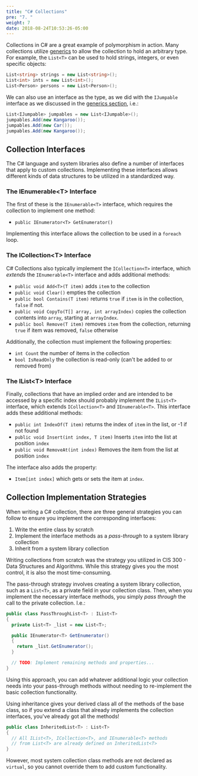```yaml
---
title: "C# Collections"
pre: "7. "
weight: 7
date: 2018-08-24T10:53:26-05:00
---
```


Collections in C# are a great example of polymorphism in action.  Many collections utilize [generics](../../06-advanced-csharp/05-generics) to allow the collection to hold an arbitrary type.  For example, the `List<T>` can be used to hold strings, integers, or even specific objects:

```csharp
List<string> strings = new List<string>();
List<int> ints = new List<int>();
List<Person> persons = new List<Person>();
```

We can also use an interface as the type, as we did with the `IJumpable` interface as we discussed in the [generics section](../../06-advanced-csharp/05-generics), i.e.:

```csharp
List<IJumpable> jumpables = new List<IJumpable>();
jumpables.Add(new Kangaroo());
jumpables.Add(new Car());
jumpables.Add(new Kangaroo());
```

## Collection Interfaces

The C# language and system libraries also define a number of interfaces that apply to custom collections. Implementing these interfaces allows different kinds of data structures to be utilized in a standardized way.

### The IEnumerable&lt;T&gt; Interface

The first of these is the `IEnumerable<T>` interface, which requires the collection to implement one method:

* `public IEnumerator<T> GetEnumerator()`

Implementing this interface allows the collection to be used in a `foreach` loop.

### The ICollection&lt;T&gt; Interface

C# Collections also typically implement the `ICollection<T>` interface, which _extends_ the `IEnumerable<T>` interface and adds additional methods:

* `public void Add<T>(T item)` adds `item` to the collection
* `public void Clear()` empties the collection
* `public bool Contains(T item)` returns `true` if `item` is in the collection, `false` if not.
* `public void CopyTo(T[] array, int arrayIndex)` copies the collection contents into `array`, starting at `arrayIndex`.
* `public bool Remove(T item)` removes `item` from the collection, returning `true` if item was removed, `false` otherwise

Additionally, the collection must implement the following properties:

* `int Count` the number of items in the collection
* `bool IsReadOnly` the collection is read-only (can't be added to or removed from) 

### The IList&lt;T&gt; Interface

Finally, collections that have an implied order and are intended to be accessed by a specific index should probably implement the `IList<T>` interface, which extends `ICollection<T>` and `IEnumerable<T>`. This interface adds these additional methods:

* `public int IndexOf(T item)` returns the index of `item` in the list, or -1 if not found
* `public void Insert(int index, T item)` Inserts `item` into the list at position `index`
* `public void RemoveAt(int index)` Removes the item from the list at position `index`

The interface also adds the property:

* `Item[int index]` which gets or sets the item at `index`.

## Collection Implementation Strategies

When writing a C# collection, there are three general strategies you can follow to ensure you implement the corresponding interfaces:

1. Write the entire class by scratch
2. Implement the interface methods as a _pass-through_ to a system library collection 
3. Inherit from a system library collection

Writing collections from scratch was the strategy you utilized in CIS 300 - Data Structures and Algorithms.  While this strategy gives you the most control, it is also the most time-consuming.

The pass-through strategy involves creating a system library collection, such as a `List<T>`, as a private field in your collection class.  Then, when you implement the necessary interface methods, you simply _pass through_ the call to the private collection. I.e.:

```csharp
public class PassThroughList<T> : IList<T>
{
  private List<T> _list = new List<T>;

  public IEnumerator<T> GetEnumerator() 
  {
    return _list.GetEnumerator();
  } 

  // TODO: Implement remaining methods and properties...
}
```

Using this approach, you can add whatever additional logic your collection needs into your pass-through methods without needing to re-implement the basic collection functionality.

Using inheritance gives your derived class all of the methods of the base class, so if you extend a class that already implements the collection interfaces, you've already got all the methods!

```csharp
public class InheritedList<T> : List<T>
{
  // All IList<T>, ICollection<T>, and IEnumerable<T> methods 
  // from List<T> are already defined on InheritedList<T>
}
```

However, most system collection class methods are not declared as `virtual`, so you cannot override them to add custom functionality.